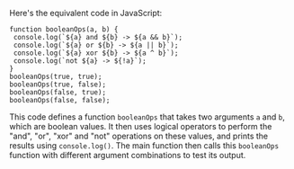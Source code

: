 Here's the equivalent code in JavaScript:
```
function booleanOps(a, b) {
 console.log(`${a} and ${b} -> ${a && b}`);
 console.log(`${a} or ${b} -> ${a || b}`);
 console.log(`${a} xor ${b} -> ${a ^ b}`);
 console.log(`not ${a} -> ${!a}`);
}
booleanOps(true, true);
booleanOps(true, false);
booleanOps(false, true);
booleanOps(false, false);
```
This code defines a function `booleanOps` that takes two arguments `a` and `b`, which are boolean values. It then uses logical operators to perform the "and", "or", "xor" and "not" operations on these values, and prints the results using `console.log()`. The main function then calls this `booleanOps` function with different argument combinations to test its output.

